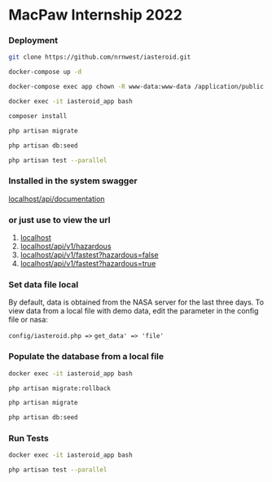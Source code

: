 MacPaw Internship 2022
===========================

### Deployment

```bash
git clone https://github.com/nrnwest/iasteroid.git
```

```bash
docker-compose up -d

docker-compose exec app chown -R www-data:www-data /application/public /application/storage

````

```bash
docker exec -it iasteroid_app bash

composer install

php artisan migrate

php artisan db:seed

php artisan test --parallel

```

### Installed in the system swagger

[localhost/api/documentation](http://localhost/api/documentation)

### or just use to view the url

1. [localhost](http://localhost)
2. [localhost/api/v1/hazardous](http://localhost/api/v1/hazardous)
3. [localhost/api/v1/fastest?hazardous=false](http://localhost/api/v1/fastest?hazardous=false)
4. [localhost/api/v1/fastest?hazardous=true](http://localhost/api/v1/fastest?hazardous=true)

### Set data file local

By default, data is obtained from the NASA server for the last three days.
To view data from a local file with demo data,
edit the parameter in the config file or nasa:

`config/iasteroid.php =>`
`get_data' => 'file'`

### Populate the database from a local file

```bash
docker exec -it iasteroid_app bash

php artisan migrate:rollback

php artisan migrate

php artisan db:seed

```

### Run Tests

```bash
docker exec -it iasteroid_app bash

php artisan test --parallel

```
